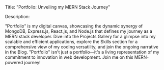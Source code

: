 Title: "Portfolio: Unveiling my MERN Stack Journey"

Description:

"Portfolio" is my digital canvas, showcasing the dynamic synergy of MongoDB, Express.js, React.js, and Node.js that defines my journey as a MERN stack developer. Dive into the Projects Gallery for a glimpse into my scalable and efficient applications, explore the Skills section for a comprehensive view of my coding versatility, and join the ongoing narrative in the Blog. "Portfolio" isn't just a portfolio—it's a living representation of my commitment to innovation in web development. Join me on this MERN-powered journey!
